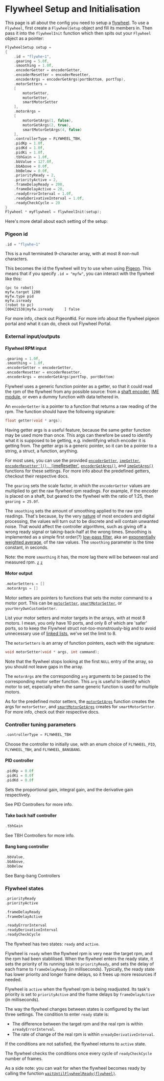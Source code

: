 # Flywheel Setup and Initialisation

This page is all about the config you need to setup a [flywheel](). To use a
`Flywheel`, first create a `FlywheelSetup` object and fill its members in.
Then pass it into the `flywheelInit` function which then spits out your
`Flywheel` object as a pointer:

```c
FlywheelSetup setup =
{
    .id = "flywhe~1",
    .gearing = 5.0f,
    .smoothing = 1.0f,
    .encoderGetter = encoderGetter,
    .encoderResetter = encoderResetter,
    .encoderArgs = encoderGetArgs(portBottom, portTop),
    .motorSetters =
    [
        motorSetter,
        motorSetter,
        smartMotorSetter
    ],
    .motorArgs =
    [
        motorGetArgs(1, false),
        motorGetArgs(2, true),
        smartMotorGetArgs(4, false)
    ],
    .controllerType = FLYWHEEL_TBH,
    .pidKp = 1.0f,
    .pidKd = 1.0f,
    .pidKi = 1.0f,
    .tbhGain = 1.0f,
    .bbValue = 127.0f,
    .bbAbove = 0.0f,
    .bbBelow = 0.0f,
    .priorityReady = 2,
    .priorityActive = 2,
    .frameDelayReady = 200,
    .frameDelayActive = 20,
    .readyErrorInterval = 1.0f,
    .readyDerivativeInterval = 1.0f,
    .readyCheckCycle = 20
}
Flywheel * myFlywheel = flywheelInit(setup);
```

Here's more detail about each setting of the setup:

### Pigeon id

```c
.id = "flywhe~1"
```

This is a null terminated 9-character array, with at most 8 non-null
characters.

This becomes the id the flywheel will try to use when using [Pigeon](). This means
that if you specify `.id = "myfw"`, you can interact with the flywheel
like this:

```
(pc to robot)
myfw.target 1200
myfw.type pid
myfw.isready
(robot to pc)
[00421538|myfw.isready     ] false
```

For more info, check out Pigeon#id.
For more info about the flywheel pigeon portal and what it can do, check out
Flywheel Portal.

### External input/outputs

#### Flywheel RPM input

```c
.gearing = 1.0f,
.smoothing = 1.0f,
.encoderGetter = encoderGetter,
.encoderResetter = encoderResetter,
.encoderArgs = encoderGetArgs(portTop, portBottom)
```

Flywheel uses a generic function pointer as a getter, so that it could read the
rpm of the flywheel from any possible source: from a [shaft encoder](), [IME module](),
or even a dummy function with data tethered in.

An `encoderGetter` is a pointer to a function that returns a raw reading of the rpm.
The function should have the following signature:

```c
float getter(void * args);
```

Having getter args is a useful feature, because the same getter function may
be used more than once. This args can therefore be used to identify what it is
supposed to be getting, e.g. indentifying which encoder it is getting from. The getter args is a generic pointer, so it can be a
pointer to a string, a struct, a function, anything.

For most uses, you can use the provided [`encoderGetter`](), [`imeGetter`](),
[`encoderResetter'](), [`imeResetter'](),
[`encoderGetArgs()`](), and [`imeGetArgs()`]() functions for these settings. For
more info about the predefined getters, checkout their respective docs.

The `gearing` sets the scale factor, in which the `encoderGetter` values are
multiplied to get the raw flywheel rpm readings. For example, if the encoder
is placed on a shaft, but geared to the flywheel with the ratio of 1:25, then
`gearing = 25.0f`.

The `smoothing` sets the amount of smoothing applied to the raw rpm readings.
That's because, by the very [nature]() of most encoders and digital processing,
the values will turn out to be discrete and will contain unwanted noise.
That would affect the controller algorithms, such as giving off a wrong ready
signal or taking-back-half at the wrong times. Smoothing is implemented as a
simple first order(?) [low-pass filter](), aka an
[exponentially weighted average](), of the raw values. The `smoothing`
parameter is the time constant, in seconds.

Note: the more `smoothing` it has, the more lag there will be between real and
measured rpm.
[`z`]() [`z`]()

#### Motor output

```c
.motorSetters = []
.motorArgs = []
```

Motor setters are pointers to functions that sets the motor command to a motor
port. This can be [`motorSetter`](), [`smartMotorSetter`](), or
`yourVeryOwnCustomSetter`.

List your motor setters and motor targets in the arrays, with at most 8 motors.
I mean, you only have 10 ports, and only 8 of which are 'safer' ports, so to
keep the Flywheel struct not-too-monstrously-big and to avoid unnecessary
use of [linked lists](), we've set the limit to 8.

The `motorSetters` is an array of function pointers, each with the signature:

```c
void motorSetter(void * args, int command);
```

Note that the flywheel stops looking at the first
`NULL` entry of the array, so you should not
leave gaps in the array.

The `motorArgs` are the corresponding `arg` arguments to be passed to the
corresponding motor setter function. This `arg` is useful to identify which
motor to set, especially when the same generic function is used for multiple
motors.

As for the predefined motor setters, the [`motorGetArgs`]() function creates
the args for `motorSetter`, and [`smartMotorGetArgs`]() creates for
`smartMotorSetter`. For more info, check out their respective docs.

### Controller tuning parameters

```c
.controllerType = FLYWHEEL_TBH
```

Choose the controller to initially use, with an enum choice of `FLYWHEEL_PID`,
`FLYWHEEL_TBH`, and `FLYWHEEL_BANGBANG`.

#### PID controller

```c
.pidKp = 0.0f
.pidKi = 0.0f
.pidKd = 0.0f
```

Sets the proportional gain, integral gain, and the derivative gain
respectively.

See PID Controllers for more info.

#### Take back half controller

```c
.tbhGain
```

See TBH Controllers for more info.

#### Bang bang controller

```c
.bbValue,
.bbAbove,
.bbBelow
```

See Bang-bang Controllers

### Flywheel states

```c
.priorityReady
.priorityActive

.frameDelayReady
.frameDelayActive

.readyErrorInterval
.readyDerivativeInterval
.readyCheckCycle
```

The flywheel has two states: `ready` and `active`.

Flywheel is `ready` when the flywheel rpm is very near the target rpm, and
the rpm had been stablilised. When the flywheel enters the ready state, it sets
the priority of its running task to `priorityReady`, and sets the delay of each
frame to `frameDelayReady` (in milliseconds). Typically, the ready state has
lower priority and longer frame delays, so it frees up more resources if
needed.

Flywheel is `active` when the flywheel rpm is being readjusted. Its task's
priority is set to `priorityActive` and the frame delays by `frameDelayActive`
(in milliseconds).

The way the flywheel changes between states is configured by the last three
settings. The condition to enter `ready` state is:

 - The difference between the target rpm and the real rpm is within
   `±readyErrorInterval`.
 - The rate of change of the real rpm is within `±readyDerivativeInterval`.

If the conditions are not satisfied, the flywheel returns to `active` state.

The flywheel checks the conditions once every cycle of `readyCheckCycle` number
of frames.

As a side note: you can wait for when the flywheel becomes ready by calling
the function [`waitUntilFlywheelReady(flywheel)`]().
